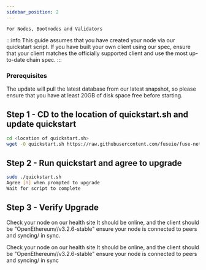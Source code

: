 ```yaml
---
sidebar_position: 2
---
```


`For Nodes, Bootnodes and Validators`

:::info
This guide assumes that you have created your node via our quickstart script. If you have built your own client using our spec, ensure that your client matches the officially supported client and use the most up-to-date chain spec.
:::

### Prerequisites

The update will pull the latest database from our latest snapshot, so please ensure that you have at least 20GB of disk space free before starting.

## Step 1 - CD to the location of quickstart.sh and update quickstart

```sh
cd <location of quickstart.sh>
wget -O quickstart.sh https://raw.githubusercontent.com/fuseio/fuse-network/master/scripts/quickstart.sh
```

## Step 2 - Run quickstart and agree to upgrade

```sh
sudo ./quickstart.sh
Agree [Y] when prompted to upgrade
Wait for script to complete
```

## Step 3 - Verify Upgrade

Check your node on our health site It should be online, and the client should be "OpenEthereum//v3.2.6-stable" ensure your node is connected to peers and syncing/ in sync.

Check your node on our health site It should be online, and the client should be "OpenEthereum//v3.2.6-stable" ensure your node is connected to peers and syncing/ in sync
